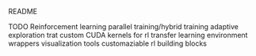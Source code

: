 README

TODO
Reinforcement learning parallel training/hybrid training 
adaptive exploration trat
custom CUDA kernels for rl
transfer learning
environment wrappers
visualization tools 
customaziable rl building blocks
